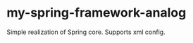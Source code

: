 # my-spring-framework-analog
Simple realization of Spring core. Supports xml config. 
<body>
<div>
<beans>
<bean id="your_id_for_class" class="full_path_to_class" scope="singleton(or prototype)" <bean>
</beans>
</div>
</body>
